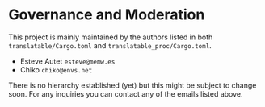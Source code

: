 # Governance and Moderation

This project is mainly maintained by the authors listed in both `translatable/Cargo.toml` and `translatable_proc/Cargo.toml`.

- Esteve Autet `esteve@memw.es`
- Chiko `chiko@envs.net`

There is no hierarchy established (yet) but this might be subject to change soon. For any inquiries you can
contact any of the emails listed above.
